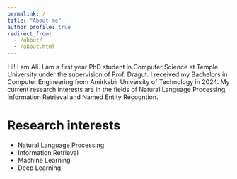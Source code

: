```yaml
---
permalink: /
title: "About me"
author_profile: true
redirect_from:
  - /about/
  - /about.html
---
```

Hi! I am Ali. I am a first year PhD student in Computer Science at Temple University under the supervision of Prof. Dragut. I received my Bachelors in Computer Engineering from Amirkabir University of Technology in 2024. My current research interests are in the fields of Natural Language Processing, Information Retrieval and Named Entity Recogntion.

# Research interests

- Natural Language Processing
- Information Retrieval
- Machine Learning
- Deep Learning
